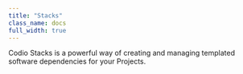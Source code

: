 ```yaml
---
title: "Stacks"
class_name: docs
full_width: true
---
```


Codio Stacks is a powerful way of creating and managing templated software dependencies for your Projects. 

